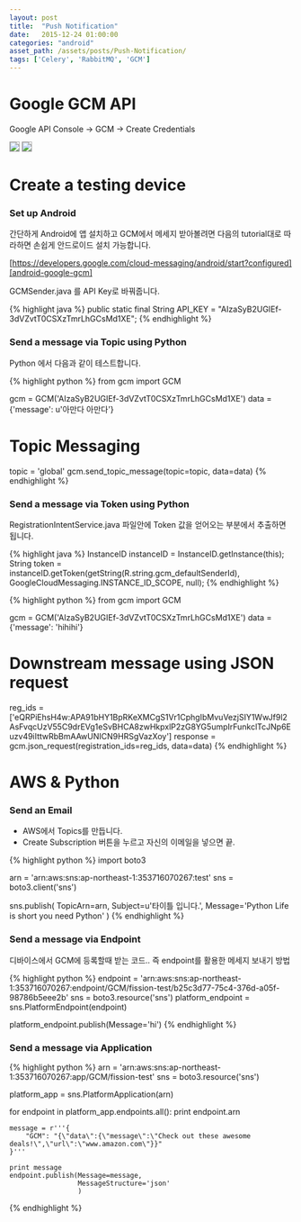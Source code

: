```yaml
---
layout: post
title:  "Push Notification"
date:   2015-12-24 01:00:00
categories: "android"
asset_path: /assets/posts/Push-Notification/
tags: ['Celery', 'RabbitMQ', 'GCM']
---
```

# Google GCM API

Google API Console -> GCM -> Create Credentials

<img src="{{ page.asset_path }}google01.png" class="img-responsive img-rounded" style="border:1px solid #aaa;">

<img src="{{ page.asset_path }}google02.png" class="img-responsive img-rounded" style="border:1px solid #aaa;">











# Create a testing device

### Set up Android

간단하게 Android에 앱 설치하고 GCM에서 메세지 받아볼려면 다음의 tutorial대로 따라하면 손쉽게 안드로이드 설치 가능합니다.

[https://developers.google.com/cloud-messaging/android/start?configured][android-google-gcm]

GCMSender.java 를 API Key로 바꿔줍니다.

{% highlight java %}
public static final String API_KEY = "AIzaSyB2UGIEf-3dVZvtT0CSXzTmrLhGCsMd1XE";
{% endhighlight %}

### Send a message via Topic using Python
Python 에서 다음과 같이 테스트합니다.

{% highlight python %}
from gcm import GCM

gcm = GCM('AIzaSyB2UGIEf-3dVZvtT0CSXzTmrLhGCsMd1XE')
data = {'message': u'아만다 아만다'}

# Topic Messaging
topic = 'global'
gcm.send_topic_message(topic=topic, data=data)
{% endhighlight %}


### Send a message via Token using Python

RegistrationIntentService.java 파일안에 Token 값을 얻어오는 부분에서 추출하면 됩니다.

{% highlight java %}
InstanceID instanceID = InstanceID.getInstance(this);
String token = instanceID.getToken(getString(R.string.gcm_defaultSenderId),
    GoogleCloudMessaging.INSTANCE_ID_SCOPE, null);
{% endhighlight %}


{% highlight python %}
from gcm import GCM

gcm = GCM('AIzaSyB2UGIEf-3dVZvtT0CSXzTmrLhGCsMd1XE')
data = {'message': 'hihihi'}

# Downstream message using JSON request
reg_ids = ['eQRPiEhsH4w:APA91bHY1BpRKeXMCgS1Vr1CphgIbMvuVezjSIY1WwJf9l2AsFvqcUzV55C9drEVg1eSvBHCA8zwHkpxlP2zG8YG5umpIrFunkclTcJNp6Euzv49iIttwRbBmAAwUNICN9HRSgVazXoy']
response = gcm.json_request(registration_ids=reg_ids, data=data)
{% endhighlight %}







# AWS & Python

### Send an Email

* AWS에서 Topics를 만듭니다.
* Create Subscription 버튼을 누르고 자신의 이메일을 넣으면 끝.

{% highlight python %}
import boto3

arn = 'arn:aws:sns:ap-northeast-1:353716070267:test'
sns = boto3.client('sns')

sns.publish(
        TopicArn=arn,
        Subject=u'타이틀 입니다.',
        Message='Python Life is short you need Python'
)
{% endhighlight %}


### Send a message via Endpoint

디바이스에서 GCM에 등록할때 받는 코드.. 즉 endpoint를 활용한 메세지 보내기 방법

{% highlight python %}
endpoint = 'arn:aws:sns:ap-northeast-1:353716070267:endpoint/GCM/fission-test/b25c3d77-75c4-376d-a05f-98786b5eee2b'
sns = boto3.resource('sns')
platform_endpoint = sns.PlatformEndpoint(endpoint)

platform_endpoint.publish(Message='hi')
{% endhighlight %}


### Send a message via Application

{% highlight python %}
arn = 'arn:aws:sns:ap-northeast-1:353716070267:app/GCM/fission-test'
sns = boto3.resource('sns')

platform_app = sns.PlatformApplication(arn)

for endpoint in platform_app.endpoints.all():
    print endpoint.arn

    message = r'''{
        "GCM": "{\"data\":{\"message\":\"Check out these awesome deals!\",\"url\":\"www.amazon.com\"}}"
    }'''

    print message
    endpoint.publish(Message=message,
                     MessageStructure='json'
                     )
{% endhighlight %}


[android-google-gcm]:https://developers.google.com/cloud-messaging/gcm